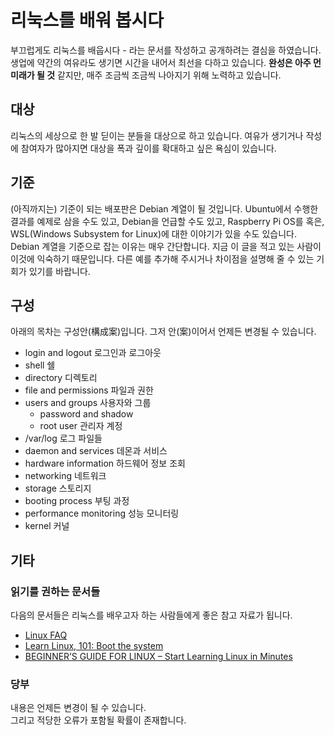 # 리눅스를 배워 봅시다

부끄럽게도 리눅스를 배웁시다 - 라는 문서를 작성하고
공개하려는 결심을 하였습니다. 생업에 약간의 여유라도 생기면
시간을 내어서 최선을 다하고 있습니다. **완성은 아주 먼 미래가 될 것** 같지만,
매주 조금씩 조금씩 나아지기 위해 노력하고 있습니다.

## 대상

리눅스의 세상으로 한 발 딛이는 분들을 대상으로 하고 있습니다.
여유가 생기거나 작성에 참여자가 많아지면 대상을 폭과 깊이를 확대하고 싶은 욕심이 있습니다.

## 기준

(아직까지는) 기준이 되는 배포판은 Debian 계열이 될 것입니다.
Ubuntu에서 수행한 결과를 예제로 삼을 수도 있고,
Debian을 언급할 수도 있고, Raspberry Pi OS를
혹은, WSL(Windows Subsystem for Linux)에 대한 이야기가 있을 수도 있습니다.  
Debian 계열을 기준으로 잡는 이유는 매우 간단합니다. 지금 이 글을 적고 있는
사람이 이것에 익숙하기 때문입니다. 다른 예를 추가해 주시거나 차이점을 설명해 줄 수 있는
기회가 있기를 바랍니다.

## 구성

아래의 목차는 구성안(構成案)입니다. 그저 안(案)이어서 언제든 변경될 수 있습니다.

- login and logout 로그인과 로그아웃
- shell 쉘
- directory 디렉토리
- file and permissions 파일과 권한
- users and groups 사용자와 그룹
  - password and shadow
  - root user 관리자 계정
- /var/log 로그 파일들
- daemon and services 데몬과 서비스
- hardware information 하드웨어 정보 조회
- networking 네트워크
- storage 스토리지
- booting process 부팅 과정
- performance monitoring 성능 모니터링
- kernel 커널

## 기타

### 읽기를 권하는 문서들

다음의 문서들은 리눅스를 배우고자 하는 사람들에게 좋은 참고 자료가 됩니다.

- [Linux FAQ](https://tldp.org/FAQ/Linux-FAQ/general.html)
- [Learn Linux, 101: Boot the system](https://developer.ibm.com/tutorials/l-lpic1-101-2/)
- [BEGINNER’S GUIDE FOR LINUX – Start Learning Linux in Minutes](https://www.tecmint.com/free-online-linux-learning-guide-for-beginners/)

### 당부

내용은 언제든 변경이 될 수 있습니다.  
그리고 적당한 오류가 포함될 확률이 존재합니다.
